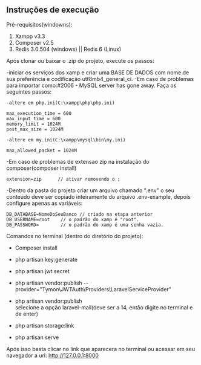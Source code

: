 ## Instruções de execução

Pré-requisitos(windowns):
1. Xampp v3.3
2. Composer v2.5
3. Redis 3.0.504 (windows) || Redis 6 (Linux)

Após clonar ou baixar o .zip do projeto, execute os passos:

-iniciar os serviços dos xamp e criar uma BASE DE DADOS com nome de sua preferência e codificação utf8mb4_general_ci.
-Em caso de problemas para importar como:#2006 - MySQL server has gone away. Faça os seguintes passos: 
    
    -altere em php.ini(C:\xampp\php\php.ini)

    max_execution_time = 600
    max_input_time = 600
    memory_limit = 1024M
    post_max_size = 1024M

    -altere em my.ini(C:\xampp\mysql\bin\my.ini)

    max_allowed_packet = 1024M
    

-Em caso de problemas de extensao zip na instalação do composer(composer install)

    extension=zip      // ativar removendo o ; 

-Dentro da pasta do projeto criar um arquivo chamado ".env" o seu conteúdo deve ser copiado inteiramente do arquivo .env-example, depois configure apenas as variáveis:

    DB_DATABASE=NomeDoSeuBanco // criado na etapa anterior
    DB_USERNAME=root    // o padrão do xamp é "root".    
    DB_PASSWORD=        // o padrão do xamp é uma senha vazia.


Comandos no terminal (dentro do diretório do projeto):

- Composer install

- php artisan key:generate

- php artisan jwt:secret

- php artisan vendor:publish --provider="Tymon\JWTAuth\Providers\LaravelServiceProvider"

- php artisan vendor:publish  
selecione a opção laravel-mail(deve ser a 14, então digite no terminal e de enter) 

- php artisan storage:link

- php artisan serve

Após isso basta clicar no link que aparecera no terminal ou acessar em seu navegador a url: http://127.0.0.1:8000
